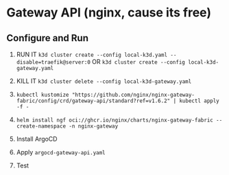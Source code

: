# Gateway API (nginx, cause its free)

## Configure and Run
1. RUN IT `k3d cluster create --config local-k3d.yaml --disable=traefik@server:0` OR `k3d cluster create --config local-k3d-gateway.yaml`
1. KILL IT `k3d cluster delete --config local-k3d-gateway.yaml`
1. `kubectl kustomize "https://github.com/nginx/nginx-gateway-fabric/config/crd/gateway-api/standard?ref=v1.6.2" | kubectl apply -f -`
1. `helm install ngf oci://ghcr.io/nginx/charts/nginx-gateway-fabric --create-namespace -n nginx-gateway`

1. Install ArgoCD

1. Apply `argocd-gateway-api.yaml`
1. Test